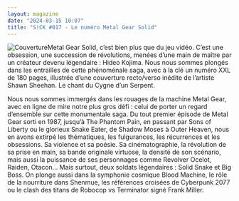 ```yaml
---
layout: magazine
date: "2024-03-15 10:07"
title: "S!CK #017 - Le numéro Metal Gear Solid"
---
```

![Couverture](/img/sick-17.jpeg)Metal Gear Solid, c’est bien plus que du jeu vidéo. C’est une obsession, une succession de révolutions, menées d’une main de maître par un créateur devenu légendaire : Hideo Kojima. Nous nous sommes plongés dans les entrailles de cette phénoménale saga, avec à la clé un numéro XXL de 180 pages, illustrée d’une couverture recto/verso inédite de l’artiste Shawn Sheehan. Le chant du Cygne d’un Serpent.

Nous nous sommes immergés dans les rouages de la machine Metal Gear, avec en ligne de mire notre plus gros défi : celui de porter un regard d’ensemble sur cette monumentale saga. Du tout premier épisode de Metal Gear sorti en 1987, jusqu’à The Phantom Pain, en passant par Sons of Liberty ou le glorieux Snake Eater, de Shadow Moses à Outer Heaven, nous en avons extirpé les thématiques, les fulgurances, les récurrences et les obsessions. Sa violence et sa poésie. Sa cinématographie, la révolution de sa prise en main, sa bande originale virtuose, la densité de son scénario, mais aussi la puissance de ses personnages comme Revolver Ocelot, Raiden, Otacon… Mais surtout, deux soldats légendaires : Solid Snake et Big Boss. On plonge aussi dans la symphonie cosmique Blood Machine, le rôle de la nourriture dans Shenmue, les références croisées de Cyberpunk 2077 ou le clash des titans de Robocop vs Terminator signé Frank Miller.
